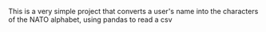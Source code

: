 This is a very simple project that converts a user's name into the characters of the NATO alphabet, using pandas to read a csv